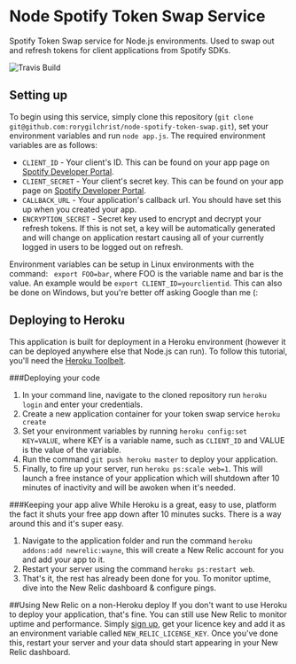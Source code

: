 # Node Spotify Token Swap Service
Spotify Token Swap service for Node.js environments. Used to swap out and refresh tokens for client applications from Spotify SDKs.

![Travis Build](https://travis-ci.org/rorygilchrist/node-spotify-token-swap.svg?branch=master)

## Setting up
To begin using this service, simply clone this repository (`git clone git@github.com:rorygilchrist/node-spotify-token-swap.git`), set your environment variables and run `node app.js`. The required environment variables are as follows:
- `CLIENT_ID` - Your client's ID. This can be found on your app page on [Spotify Developer Portal](https://developer.spotify.com/my-applications/#!/applications).
- `CLIENT_SECRET` - Your client's secret key. This can be found on your app page on [Spotify Developer Portal](https://developer.spotify.com/my-applications/#!/applications).
- `CALLBACK_URL` - Your application's callback url. You should have set this up when you created your app.
- `ENCRYPTION_SECRET` - Secret key used to encrypt and decrypt your refresh tokens. If this is not set, a key will be automatically generated and will change on application restart causing all of your currently logged in users to be logged out on refresh.

Environment variables can be setup in Linux environments with the command:
` export FOO=bar`, where FOO is the variable name and bar is the value. An example would be `export CLIENT_ID=yourclientid`. This can also be done on Windows, but you're better off asking Google than me (: 

## Deploying to Heroku
This application is built for deployment in a Heroku environment (however it can be deployed anywhere else that Node.js can run). To follow this tutorial, you'll need the [Heroku Toolbelt](https://toolbelt.heroku.com/).

###Deploying your code
1. In your command line, navigate to the cloned repository run `heroku login` and enter your credentials.
2. Create a new application container for your token swap service `heroku create`
3. Set your environment variables by running `heroku config:set KEY=VALUE`, where KEY is a variable name, such as `CLIENT_ID` and VALUE is the value of the variable.
4. Run the command `git push heroku master` to deploy your application.
5. Finally, to fire up your server, run `heroku ps:scale web=1`. This will launch a free instance of your application which will shutdown after 10 minutes of inactivity and will be awoken when it's needed.

###Keeping your app alive
While Heroku is a great, easy to use, platform the fact it shuts your free app down after 10 minutes sucks. There is a way around this and it's super easy.
1. Navigate to the application folder and run the command `heroku addons:add newrelic:wayne`, this will create a New Relic account for you and add your app to it. 
2. Restart your server using the command `heroku ps:restart web`.
3. That's it, the rest has already been done for you. To monitor uptime, dive into the New Relic dashboard & configure pings.

##Using New Relic on a non-Heroku deploy
If you don't want to use Heroku to deploy your application, that's fine. You can still use New Relic to monitor uptime and performance. Simply [sign up](https://newrelic.com/signup), get your licence key and add it as an environment variable called `NEW_RELIC_LICENSE_KEY`. Once you've done this, restart your server and your data should start appearing in your New Relic dashboard.
